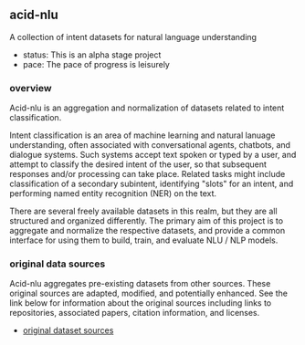 ## acid-nlu

A collection of intent datasets for natural language understanding

* status: This is an alpha stage project
* pace: The pace of progress is leisurely


### overview

Acid-nlu is an aggregation and normalization of datasets related to intent classification.

Intent classification is an area of machine learning and natural lanuage understanding, often associated with conversational agents, chatbots, and dialogue systems. Such systems accept text spoken or typed by a user, and attempt to classify the desired intent of the user, so that subsequent responses and/or processing can take place. Related tasks might include classification of a secondary subintent, identifying "slots" for an intent, and performing named entity recognition (NER) on the text.

There are several freely available datasets in this realm, but they are all structured and organized differently.  The primary aim of this project is to aggregate and normalize the respective datasets, and provide a common interface for using them to build, train, and evaluate NLU / NLP models.


### original data sources

Acid-nlu aggregates pre-existing datasets from other sources.  These original sources are adapted, modified, and potentially enhanced.  See the link below for information about the original sources including links to repositories, associated papers, citation information, and licenses.

* [original dataset sources](dataset-sources.md)



